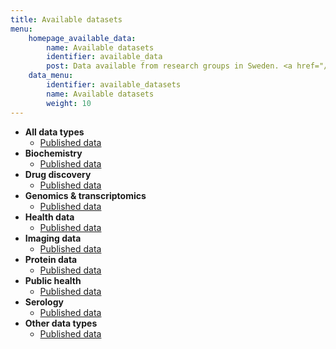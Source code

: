 ```yaml
---
title: Available datasets
menu:
    homepage_available_data:
        name: Available datasets
        identifier: available_data
        post: Data available from research groups in Sweden. <a href="/data_types/all/data/">See available data for all data types <i class="bi bi-arrow-right-circle-fill"></i></a>
    data_menu:
        identifier: available_datasets
        name: Available datasets
        weight: 10
---
```


* **All data types**
    * [Published data](all/data/)
* **Biochemistry**
    * [Published data](compound_and_target_data/data/)
* **Drug discovery**
    * [Published data](drug_discovery/data/)
* **Genomics &amp; transcriptomics**
    * [Published data](genomics_transcriptomics/data/)
* **Health data**
    * [Published data](health_data/data/)
* **Imaging data**
    * [Published data](imaging_data/data/)
* **Protein data**
    * [Published data](protein_data/data/)
* **Public health**
    * [Published data](public_health/data/)
* **Serology**
    * [Published data](serology/data/)
* **Other data types**
    * [Published data](other_data/data/)
